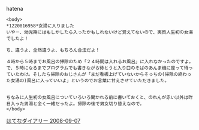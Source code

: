 
hatena

```
<body>
*1220816958*女湯に入りました
いやー、幼児期にはもしかしたら入ったかもしれないけど覚えてないので、実質人生初の女湯でしたよ！

ち、違うよ、全然違うよ、もちろん合法だよ！

４時から５時までお風呂の掃除のため「２４時間は入れるお風呂」に入れなかったのですよ。で、５時になるまでプログラムでも書きながら待とうと入り口のそばのあんま機に座って待っていたわけ。そしたら掃除のおじさんが「まだ看板上げていないからそっちの(掃除の終わった女湯の)風呂に入っていいよ」というのでお言葉に甘えさせていただきました。


ちなみに人生初の女風呂についていろいろ聞かれる前に書いておくと、のれんが赤い以外は昨日入った男湯と全く一緒だったよ。掃除の後で男女切り替えなので。
</body>
```


[はてなダイアリー 2008-09-07](https://nishiohirokazu.hatenadiary.org/archive/2008/09/07)